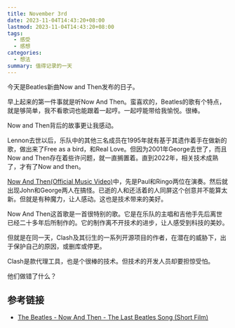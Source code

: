 ```yaml
---
title: November 3rd
date: 2023-11-04T14:43:20+08:00
lastmod: 2023-11-04T14:43:20+08:00
tags:
  - 感受
  - 感想
categories:
  - 想法
summary: 值得记录的一天
---
```


今天是Beatles新曲Now and Then发布的日子。

早上起来的第一件事就是听Now And Then。蛮喜欢的，Beatles的歌有个特点，就是够简单，我不看歌词也能跟着一起哼。一起哼能带给我愉悦。很棒。

Now and Then背后的故事更让我感动。

Lennon去世以后，乐队中的其他三名成员在1995年就有基于其遗作着手在做新的歌，做出来了Free as a bird，和Real Love。但因为2001年George去世了，而且Now and Then存在着些许问题，就一直搁置着。直到2022年，相关技术成熟了，才有了Now and then。

[Now And Then(Official Music Video)](https://www.youtube.com/watch?v=Opxhh9Oh3rg&ab_channel=TheBeatlesVEVO)中，先是Paul和Ringo两位在演奏。然后就出现John和George两人在搞怪。已逝的人和还活着的人同屏这个创意并不能算太新。但就是有种魔力，让人感动。这也是技术带来的美好。

Now And Then这首歌是一首很特别的歌。它是在乐队的主唱和吉他手先后离世已经二十多年后所制作的。它的制作离不开技术的进步，让人感受到科技的美妙。

但就是在同一天，Clash及其衍生的一系列开源项目的作者，在潜在的威胁下，出于保护自己的原因，或删库或停更。

Clash是款代理工具，也是个很棒的技术。但技术的开发人员却要担惊受怕。

他们做错了什么？

## 参考链接
- [The Beatles - Now And Then - The Last Beatles Song (Short Film)](https://www.youtube.com/watch?v=APJAQoSCwuA&ab_channel=TheBeatlesVEVO)




